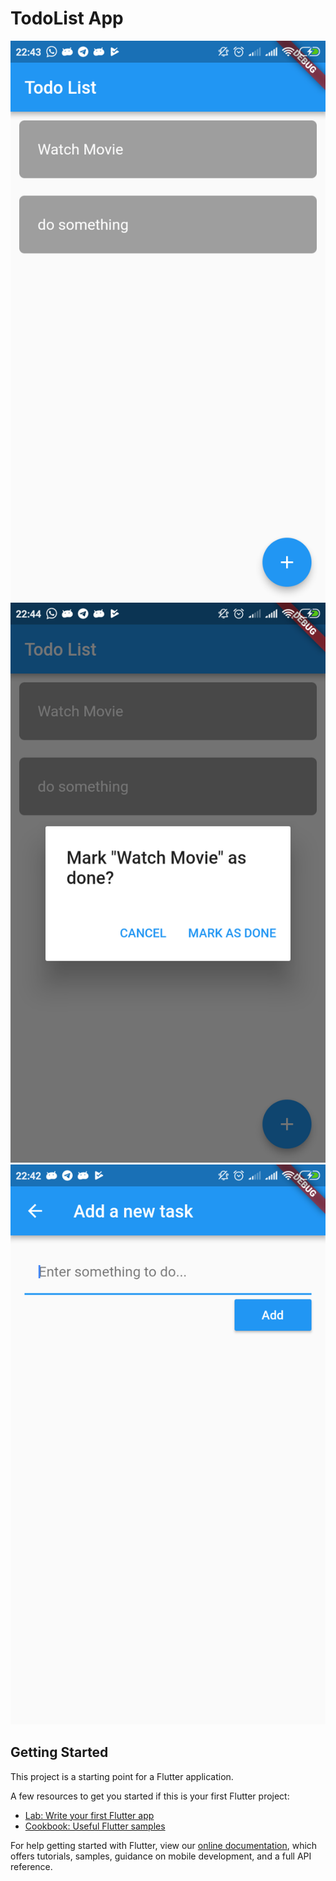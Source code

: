 # TodoList App

![alt text](https://raw.githubusercontent.com/pravodev/flutter-todolist-app/master/ss/1.png "Logo Title Text 1")
![alt text](https://raw.githubusercontent.com/pravodev/flutter-todolist-app/master/ss/2.png "Logo Title Text 1")
![alt text](https://raw.githubusercontent.com/pravodev/flutter-todolist-app/master/ss/3.png "Logo Title Text 1")

## Getting Started

This project is a starting point for a Flutter application.

A few resources to get you started if this is your first Flutter project:

- [Lab: Write your first Flutter app](https://flutter.io/docs/get-started/codelab)
- [Cookbook: Useful Flutter samples](https://flutter.io/docs/cookbook)

For help getting started with Flutter, view our 
[online documentation](https://flutter.io/docs), which offers tutorials, 
samples, guidance on mobile development, and a full API reference.
